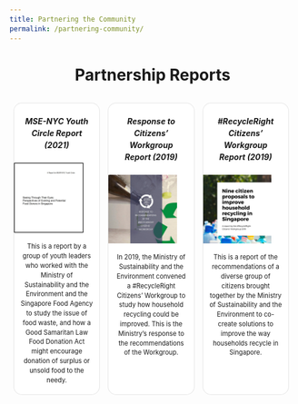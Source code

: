 ```yaml
---
title: Partnering the Community
permalink: /partnering-community/
---
```

<style>
/*--------------------------------------------------------------
DAVID: START OF ISSUES PAGE CARDS FLEXBOX LAYOUT AND STYLES
--------------------------------------------------------------*/
/* refrain from using pure img selector as it changes the MSE logo size */

#resources-container > div > div > a > img {
    display: block;
    border: 0;
    max-width: 180px;
    max-height: auto;
    padding: 0px;
    border-radius: 0px;
}

.card {
    flex: 1 0 500px;
    box-sizing: border-box;
    margin: 1em 0.5em;
    background: white;
    margin-bottom: 1em;
    border: 0.13em solid rgba(0,0,0,.1);
    border-radius: 15px;
    /* box-shadow: 2px 2px 6px 0px  rgba(0,0,0,0.3); */
}

.card a {
    color: inherit;
    text-decoration: none; /* no underline */
}

.card p,
.card-content h5 {
    padding: 1em;
    margin-top: 0.5em;
    margin-bottom: .5em;
    /* font-weight: bold; */
    color: inherit;
    text-decoration: none;
	line-height: 150%;
}

.card:hover {
    transition: all 0s ease-out;
    box-shadow: 0px 4px 8px rgba(38, 38, 38, 0.2);
    top: -4px;
    border: 2px solid #cccccc;
    background-color: white;
}

.card a:hover {
    color: black;
    text-decoration: none; /* no underline */
}

/* Flexbox stuff */

.cards {
    display: flex;
    flex-wrap: wrap;
    margin: 0 auto;
    /* padding: 0 1em; */
    text-align: center;
 }

@media screen and (min-width: 40em) {
  .card {
    max-width: calc(50% -  1em);
  }
}

@media screen and (min-width: 60em) {
  .card {
    max-width: calc(33% - 1em);
  }
}

@media screen and (min-width: 52em) {
  .img {
    max-width: 52em;
  }
}

@media screen and (max-width : 480px) {
	.card { 
    max-width: 100%; }
}

/*--------------------------------------------------------------
DAVID: END OF ISSUES PAGE CARDS FLEXBOX LAYOUT AND STYLES
--------------------------------------------------------------*/
</style>

<div id="resources-container">
<h1 style="text-align:center"><b>Partnership Reports</b></h1>
<div class="cards">
  <div class="card">
        <a href="/resources/good_samaritan_law_report_090321.pdf" target="_blank">  
            <div class="card-content">
            <h5>MSE-NYC Youth Circle Report<br>(2021)</h5>
            </div>
          <img src="/images/youth-circle-report-cover.jpg" alt="MSE-NYC Youth Circle Report" style="width:80%; border:1px solid black;">
		<p style="text-align: center; font-size: 0.8em;">This is a report by a group of youth leaders who worked with the Ministry of Sustainability and the Environment and the Singapore Food Agency to study the issue of food waste, and how a Good Samaritan Law Food Donation Act might encourage donation of surplus or unsold food to the needy.</p>
        </a>
    </div>
    <div class="card">
        <a href="/resources/CW_Report_MEWR.pdf" target="_blank">  
            <div class="card-content">
            <h5>Response to Citizens’ Workgroup Report (2019)</h5>
            </div>
        <img src="/images/CW_Report_MEWR_Cover.jpg" alt="Response to Citizens’ Workgroup Report" style="width:80%;">
		<p style="text-align: center; font-size: 0.8em;">In 2019, the Ministry of Sustainability and the Environment convened a #RecycleRight Citizens’ Workgroup to study how household recycling could be improved. This is the Ministry’s response to the recommendations of the Workgroup.</p>
        </a>
    </div>
    <div class="card">
        <a href="/resources/CW_Report_Participants.pdf" target="_blank">  
            <div class="card-content">
            <h5>#RecycleRight Citizens’ Workgroup Report (2019)</h5>
            </div>
        <img src="/images/CW_Report_Participants_Cover.png" alt="#RecycleRight Citizens’ Workgroup Report" style="width:80%;">
		<p style="text-align: center; font-size: 0.8em;">This is a report of the recommendations of a diverse group of citizens brought together by the Ministry of Sustainability and the Environment to co-create solutions to improve the way households recycle in Singapore.</p>
        </a>
    </div>
</div>
<!-- container end dic -->
</div>
